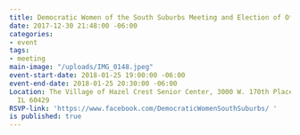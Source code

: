 ```yaml
---
title: Democratic Women of the South Suburbs Meeting and Election of Officers
date: 2017-12-30 21:48:00 -06:00
categories:
- event
tags:
- meeting
main-image: "/uploads/IMG_0148.jpeg"
event-start-date: 2018-01-25 19:00:00 -06:00
event-end-date: 2018-01-25 20:30:00 -06:00
Location: The Village of Hazel Crest Senior Center, 3000 W. 170th Place, Hazel Crest,
  IL 60429
RSVP-link: 'https://www.facebook.com/DemocraticWomenSouthSuburbs/ '
is published: true
---
```


